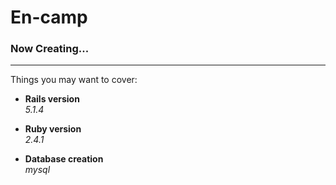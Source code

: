 # En-camp

### Now Creating...  

***

Things you may want to cover:

- **Rails version**  
_5.1.4_

- **Ruby version**  
_2.4.1_

- **Database creation**  
_mysql_
